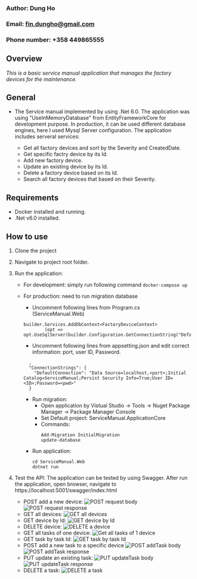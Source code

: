 ### Author: Dung Ho
### Email: fin.dungho@gmail.com
### Phone number: +358 449865555


## Overview
_This is a basic service manual application that manages the factory devices for the maintenance._


## General
- The Service manual implemented by using .Net 6.0. The application was using "UseInMemoryDatabase" from EntityFrameworkCore for development purpose. In production, it can be used different database engines, here I used Mysql Server configuration.
The application includes serveral services:

    + Get all factory devices and sort by the Severity and CreatedDate.
	+ Get specific factry device by its Id.
	+ Add new factory device.
	+ Update an existing device by its Id.
	+ Delete a factory device based on its Id.
	+ Search all factory devices that based on their Severity.
    

## Requirements
- Docker installed and running.
- .Net v6.0 installed.


## How to use
1. Clone the project 

2. Navigate to project root folder.

3. Run the application: 
    + For development: simply run following command
	`docker-compose up`

	+ For production: need to run migration database
		+ Uncomment following lines from Program.cs (ServiceManual.Web)
		```
		builder.Services.AddDbContext<FactoryDeviceContext>
				(opt => opt.UseSqlServer(builder.Configuration.GetConnectionString("DefaultConnection")));
		```
		+ Uncomment following lines from appsetting.json and edit correct information: port, user ID, Password.
		```
		  ,
		  "ConnectionStrings": {
			"DefaultConnection": "Data Source=localhost,<port>;Initial Catalog=ServiceManual;Persist Security Info=True;User ID=<ID>;Password=<pwd>"
		  }
		```
		+ Run migration: 
			- Open application by Vistual Studio -> Tools -> Nuget Package Manager -> Package Manager Console
			- Set Default project: ServiceManual.ApplicationCore
			- Commands:
				```
				Add-Migration InitialMigration
				update-database
				```
		+ Run application:
			```
			cd ServiceManual.Web
			dotnet run
			```


4. Test the API:
	The application can be tested by using Swagger. After run the application, open browser, navigate to https://localhost:5001/swagger/index.html
	+ POST add a new device:
		![POST request body](/screenshots/postrq.png)
		![POST request response](/screenshots/postrq_rp.png)
	+ GET all devices:
		![GET all devices](/screenshots/getall_rq.png)
	+ GET device by Id:
		![GET device by Id](/screenshots/get_byid.png)
	+ DELETE device:
		![DELETE a device](/screenshots/deleterq_rp.png)
	+ GET all tasks of one device:
		![Get all tasks of 1 device](/screenshots/gettask_of_1dev.png)
	+ GET task by task Id:
		![GET task by task Id](/screenshots/gettask_by_taskid.png)
	+ POST add a new task to a specific device
		![POST addTask body](/screenshots/addtask_body.png)
		![POST addTask response](/screenshots/addtask_rp.png)
	+ PUT update an existing task:
		![PUT updateTask body](/screenshots/updateTask_body.png)
		![PUT updateTask response](/screenshots/updateTask_rp.png)
	+ DELETE a task:
		![DELETE a task](/screenshots/deleteTask.png)